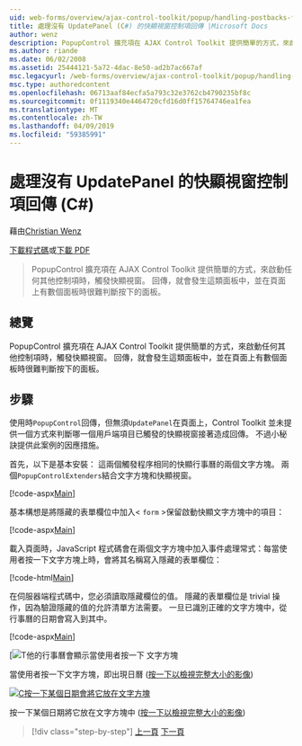 ```yaml
---
uid: web-forms/overview/ajax-control-toolkit/popup/handling-postbacks-from-a-popup-control-without-an-updatepanel-cs
title: 處理沒有 UpdatePanel (C#) 的快顯視窗控制項回傳 |Microsoft Docs
author: wenz
description: PopupControl 擴充項在 AJAX Control Toolkit 提供簡單的方式，來啟動任何其他控制項時，觸發快顯視窗。 當發生回傳時 su 中...
ms.author: riande
ms.date: 06/02/2008
ms.assetid: 25444121-5a72-4dac-8e50-ad2b7ac667af
msc.legacyurl: /web-forms/overview/ajax-control-toolkit/popup/handling-postbacks-from-a-popup-control-without-an-updatepanel-cs
msc.type: authoredcontent
ms.openlocfilehash: 06713aaf84ecfa5a793c32e3762cb4790235bf8c
ms.sourcegitcommit: 0f1119340e4464720cfd16d0ff15764746ea1fea
ms.translationtype: MT
ms.contentlocale: zh-TW
ms.lasthandoff: 04/09/2019
ms.locfileid: "59385991"
---
```

# <a name="handling-postbacks-from-a-popup-control-without-an-updatepanel-c"></a>處理沒有 UpdatePanel 的快顯視窗控制項回傳 (C#)

藉由[Christian Wenz](https://github.com/wenz)

[下載程式碼](http://download.microsoft.com/download/9/3/f/93f8daea-bebd-4821-833b-95205389c7d0/PopupControl3.cs.zip)或[下載 PDF](http://download.microsoft.com/download/2/d/c/2dc10e34-6983-41d4-9c08-f78f5387d32b/popupcontrol3CS.pdf)

> PopupControl 擴充項在 AJAX Control Toolkit 提供簡單的方式，來啟動任何其他控制項時，觸發快顯視窗。 回傳，就會發生這類面板中，並在頁面上有數個面板時很難判斷按下的面板。


## <a name="overview"></a>總覽

PopupControl 擴充項在 AJAX Control Toolkit 提供簡單的方式，來啟動任何其他控制項時，觸發快顯視窗。 回傳，就會發生這類面板中，並在頁面上有數個面板時很難判斷按下的面板。

## <a name="steps"></a>步驟

使用時`PopupControl`回傳，但無須`UpdatePanel`在頁面上，Control Toolkit 並未提供一個方式來判斷哪一個用戶端項目已觸發的快顯視窗接著造成回傳。 不過小秘訣提供此案例的因應措施。

首先，以下是基本安裝： 這兩個觸發程序相同的快顯行事曆的兩個文字方塊。 兩個`PopupControlExtenders`結合文字方塊和快顯視窗。

[!code-aspx[Main](handling-postbacks-from-a-popup-control-without-an-updatepanel-cs/samples/sample1.aspx)]

基本構想是將隱藏的表單欄位中加入&lt; `form` &gt;保留啟動快顯文字方塊中的項目：

[!code-aspx[Main](handling-postbacks-from-a-popup-control-without-an-updatepanel-cs/samples/sample2.aspx)]

載入頁面時，JavaScript 程式碼會在兩個文字方塊中加入事件處理常式：每當使用者按一下文字方塊上時，會將其名稱寫入隱藏的表單欄位：

[!code-html[Main](handling-postbacks-from-a-popup-control-without-an-updatepanel-cs/samples/sample3.html)]

在伺服器端程式碼中，您必須讀取隱藏欄位的值。 隱藏的表單欄位是 trivial 操作，因為驗證隱藏的值的允許清單方法需要。 一旦已識別正確的文字方塊中，從行事曆的日期會寫入到其中。

[!code-aspx[Main](handling-postbacks-from-a-popup-control-without-an-updatepanel-cs/samples/sample4.aspx)]


[![T他的行事曆會顯示當使用者按一下 [文字方塊](handling-postbacks-from-a-popup-control-without-an-updatepanel-cs/_static/image2.png)](handling-postbacks-from-a-popup-control-without-an-updatepanel-cs/_static/image1.png)

當使用者按一下文字方塊，即出現日曆 ([按一下以檢視完整大小的影像](handling-postbacks-from-a-popup-control-without-an-updatepanel-cs/_static/image3.png))


[![C按一下某個日期會將它放在文字方塊](handling-postbacks-from-a-popup-control-without-an-updatepanel-cs/_static/image5.png)](handling-postbacks-from-a-popup-control-without-an-updatepanel-cs/_static/image4.png)

按一下某個日期將它放在文字方塊中 ([按一下以檢視完整大小的影像](handling-postbacks-from-a-popup-control-without-an-updatepanel-cs/_static/image6.png))

> [!div class="step-by-step"]
> [上一頁](handling-postbacks-from-a-popup-control-with-an-updatepanel-cs.md)
> [下一頁](using-multiple-popup-controls-vb.md)

